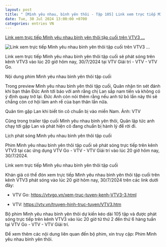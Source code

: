 ```yaml
---
layout: post
title: " [Mình yêu nhau, bình yên thôi - Tập 105] Link xem trực tiếp Mình yêu nhau bình yên thôi tập cuối trên VTV3 ..."
date: Tue, 30 Jul 2024 13:00:00 +0700
categories: entries VN
---
```

[Link xem trực tiếp Mình yêu nhau bình yên thôi tập cuối trên VTV3 ...](https://kinhtedothi.vn/link-xem-truc-tiep-minh-yeu-nhau-binh-yen-thoi-tap-cuoi-tren-vtv3-ngay-30-7.html)

![Link xem trực tiếp Mình yêu nhau bình yên thôi tập cuối trên VTV3 ...](https://static.kinhtedothi.vn/1200x630/images/upload//2024/07/30/anh-chup-man-hinh-2024-07-30-luc-12-59-37.png)

Link xem trực tiếp Mình yêu nhau bình yên thôi tập cuối sẽ phát sóng trên kênh VTV3 vào lúc 20 giờ hôm nay, 30/7/2024 tại VTV Giải trí - VTV - VTV Go.

Nội dung phim Mình yêu nhau bình yên thôi tập cuối

Trong preview Mình yêu nhau bình yên thôi tập cuối, Quân nhận tin sét đánh khi bạn thân Đức Anh tới báo với anh rằng chị Lan sắp nam tiến và không có ý định quay trở lại. Đức Anh còn nói thêm rằng nếu anh từ bỏ lần này thì sẽ chẳng còn cơ hội làm anh rể của bạn thân lần nữa.

Quân tìm gặp Lan khi biết tin cô chuẩn bị vào miền Nam. Ảnh: VTV

Cũng trong trailer tập cuối Mình yêu nhau bình yên thôi, Quân lập tức anh chạy tới gặp Lan và phát hiện cô đang chuẩn bị hành lý để rời đi.

Lịch phát sóng Mình yêu nhau bình yên thôi tập cuối

Phim Mình yêu nhau bình yên thôi tập cuối sẽ phát sóng trực tiếp trên kênh VTV3 tại các ứng dụng VTV Go - VTV - VTV Giải trí vào lúc 20 giờ hôm nay, 30/7/2024.

Link xem trực tiếp Mình yêu nhau bình yên thôi tập cuối

Khán giả có thể đón xem trực tiếp Mình yêu nhau bình yên thôi tập cuối trên kênh VTV3 phát sóng vào lúc 20 giờ hôm nay, 30/7/2024 trên các link dưới đây:

- VTV Go: https://vtvgo.vn/xem-truc-tuyen-kenh-VTV3-3.html

- VTV: https://vtv.vn/truyen-hinh-truc-tuyen/VTV3.htm

Bộ phim Mình yêu nhau bình yên thôi dự kiến kéo dài 105 tập và được phát sóng trực tiếp trên kênh VTV3 vào lúc 20 giờ từ thứ 2 đến thứ 6 hàng tuần tại VTV Go - VTV - VTV Giải trí.

Để xem thêm các nội dung liên quan đến bộ phim, xin truy cập: Phim Mình yêu nhau bình yên thôi.

